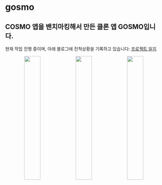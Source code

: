 # gosmo

COSMO 앱을 밴치마킹해서 만든 클론 앱 GOSMO입니다.
---
현재 작업 진행 중이며, 아래 블로그에 진척상황을 기록하고 있습니다: 
 <a href="https://signalzero.tistory.com/entry/GOSMO-%EC%9E%91%EC%97%85%EC%9D%BC%EC%A7%80-%EC%A7%84%ED%96%89-%EC%A4%91">프로젝트 일지</a>



<p align="center">
  <img src="https://github.com/Owonie/gosmo/assets/70142275/5bf3593b-0cf3-45a9-aa6c-fad2bbdc848c)" align="center" width="32%">
  <img src="https://github.com/Owonie/gosmo/assets/70142275/88662464-f535-414e-baf6-2e318581a745" align="center" width="32%">
  <img src="https://github.com/Owonie/gosmo/assets/70142275/ad52394f-4e03-42e8-a825-3d92a5c121cc" align="center" width="32%">
</p>

